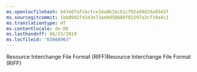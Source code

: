 ```yaml
---
ms.openlocfilehash: b43e07afcbcfce34a8b1bc61cf92a99d29a8542f
ms.sourcegitcommit: 1bb00d2f4343e73ae8d58668f02297a3cf10a4c1
ms.translationtype: HT
ms.contentlocale: de-DE
ms.lasthandoff: 06/15/2019
ms.locfileid: "63868963"
---
```

<span data-ttu-id="13aa5-101">Resource Interchange File Format (RIFF)</span><span class="sxs-lookup"><span data-stu-id="13aa5-101">Resource Interchange File Format (RIFF)</span></span>